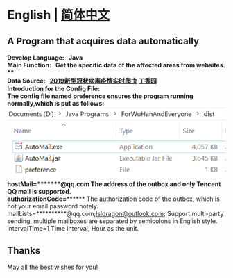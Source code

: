 # English | [简体中文](./README.md)

## A Program that acquires data automatically 

**Develop Language:&nbsp; &nbsp;Java**  
**Main Function:&nbsp; &nbsp;Get the specific data of the affected areas from websites. **  
**Data Source:&nbsp; &nbsp;[2019新型冠状病毒疫情实时爬虫](https://github.com/BlankerL/DXY-2019-nCoV-Crawler) [丁香园](https://3g.dxy.cn/newh5/view/pneumonia)**  
**Introduction for the Config File:**  
The config file named preference ensures the program running normally,which is put as follows:  
![avatar](screenshots/preference.png)  
hostMail=*******@qq.com The address of the outbox and only Tencent QQ mail is supported.   
authorizationCode=******** The authorization code of the outbox, which is not your email password notely.  
mailLists=**********@qq.com;lsldragon@outlook.com; Support multi-party sending, multiple mailboxes are separated by semicolons in English style.  
intervalTime=1 Time interval, Hour as the unit.

## Thanks
May all the best wishes for you!